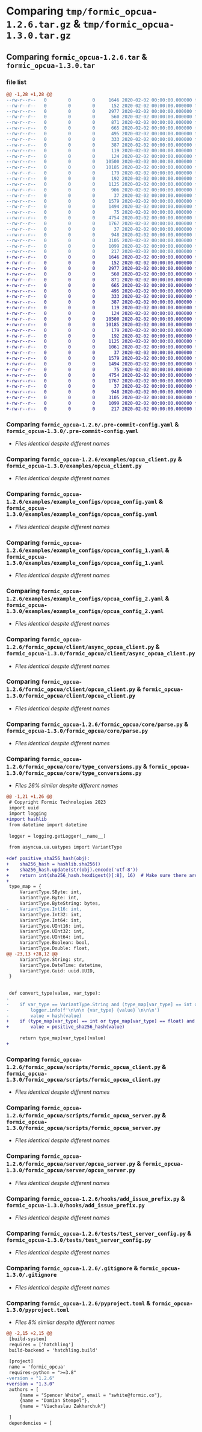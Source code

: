 # Comparing `tmp/formic_opcua-1.2.6.tar.gz` & `tmp/formic_opcua-1.3.0.tar.gz`

## Comparing `formic_opcua-1.2.6.tar` & `formic_opcua-1.3.0.tar`

### file list

```diff
@@ -1,28 +1,28 @@
--rw-r--r--   0        0        0     1646 2020-02-02 00:00:00.000000 formic_opcua-1.2.6/.pre-commit-config.yaml
--rw-r--r--   0        0        0      152 2020-02-02 00:00:00.000000 formic_opcua-1.2.6/README.md
--rw-r--r--   0        0        0     2977 2020-02-02 00:00:00.000000 formic_opcua-1.2.6/examples/opcua_client.py
--rw-r--r--   0        0        0      560 2020-02-02 00:00:00.000000 formic_opcua-1.2.6/examples/example_configs/opcua_config.yaml
--rw-r--r--   0        0        0      871 2020-02-02 00:00:00.000000 formic_opcua-1.2.6/examples/example_configs/opcua_config_1.yaml
--rw-r--r--   0        0        0      665 2020-02-02 00:00:00.000000 formic_opcua-1.2.6/examples/example_configs/opcua_config_2.yaml
--rw-r--r--   0        0        0      495 2020-02-02 00:00:00.000000 formic_opcua-1.2.6/examples/example_configs/opcua_config_3.yaml
--rw-r--r--   0        0        0      333 2020-02-02 00:00:00.000000 formic_opcua-1.2.6/examples/example_configs/opcua_config_4.yaml
--rw-r--r--   0        0        0      387 2020-02-02 00:00:00.000000 formic_opcua-1.2.6/examples/example_configs/opcua_config_5.yaml
--rw-r--r--   0        0        0      119 2020-02-02 00:00:00.000000 formic_opcua-1.2.6/formic_opcua/__init__.py
--rw-r--r--   0        0        0      124 2020-02-02 00:00:00.000000 formic_opcua-1.2.6/formic_opcua/client/__init__.py
--rw-r--r--   0        0        0    10500 2020-02-02 00:00:00.000000 formic_opcua-1.2.6/formic_opcua/client/async_opcua_client.py
--rw-r--r--   0        0        0    10185 2020-02-02 00:00:00.000000 formic_opcua-1.2.6/formic_opcua/client/opcua_client.py
--rw-r--r--   0        0        0      179 2020-02-02 00:00:00.000000 formic_opcua-1.2.6/formic_opcua/core/__init__.py
--rw-r--r--   0        0        0      192 2020-02-02 00:00:00.000000 formic_opcua-1.2.6/formic_opcua/core/exceptions.py
--rw-r--r--   0        0        0     1125 2020-02-02 00:00:00.000000 formic_opcua-1.2.6/formic_opcua/core/parse.py
--rw-r--r--   0        0        0      906 2020-02-02 00:00:00.000000 formic_opcua-1.2.6/formic_opcua/core/type_conversions.py
--rw-r--r--   0        0        0       37 2020-02-02 00:00:00.000000 formic_opcua-1.2.6/formic_opcua/scripts/__init__.py
--rw-r--r--   0        0        0     1579 2020-02-02 00:00:00.000000 formic_opcua-1.2.6/formic_opcua/scripts/formic_opcua_client.py
--rw-r--r--   0        0        0     1494 2020-02-02 00:00:00.000000 formic_opcua-1.2.6/formic_opcua/scripts/formic_opcua_server.py
--rw-r--r--   0        0        0       75 2020-02-02 00:00:00.000000 formic_opcua-1.2.6/formic_opcua/server/__init__.py
--rw-r--r--   0        0        0     4754 2020-02-02 00:00:00.000000 formic_opcua-1.2.6/formic_opcua/server/opcua_server.py
--rw-r--r--   0        0        0     1767 2020-02-02 00:00:00.000000 formic_opcua-1.2.6/hooks/add_issue_prefix.py
--rw-r--r--   0        0        0       37 2020-02-02 00:00:00.000000 formic_opcua-1.2.6/tests/__init__.py
--rw-r--r--   0        0        0      948 2020-02-02 00:00:00.000000 formic_opcua-1.2.6/tests/test_server_config.py
--rw-r--r--   0        0        0     3105 2020-02-02 00:00:00.000000 formic_opcua-1.2.6/.gitignore
--rw-r--r--   0        0        0     1099 2020-02-02 00:00:00.000000 formic_opcua-1.2.6/pyproject.toml
--rw-r--r--   0        0        0      217 2020-02-02 00:00:00.000000 formic_opcua-1.2.6/PKG-INFO
+-rw-r--r--   0        0        0     1646 2020-02-02 00:00:00.000000 formic_opcua-1.3.0/.pre-commit-config.yaml
+-rw-r--r--   0        0        0      152 2020-02-02 00:00:00.000000 formic_opcua-1.3.0/README.md
+-rw-r--r--   0        0        0     2977 2020-02-02 00:00:00.000000 formic_opcua-1.3.0/examples/opcua_client.py
+-rw-r--r--   0        0        0      560 2020-02-02 00:00:00.000000 formic_opcua-1.3.0/examples/example_configs/opcua_config.yaml
+-rw-r--r--   0        0        0      871 2020-02-02 00:00:00.000000 formic_opcua-1.3.0/examples/example_configs/opcua_config_1.yaml
+-rw-r--r--   0        0        0      665 2020-02-02 00:00:00.000000 formic_opcua-1.3.0/examples/example_configs/opcua_config_2.yaml
+-rw-r--r--   0        0        0      495 2020-02-02 00:00:00.000000 formic_opcua-1.3.0/examples/example_configs/opcua_config_3.yaml
+-rw-r--r--   0        0        0      333 2020-02-02 00:00:00.000000 formic_opcua-1.3.0/examples/example_configs/opcua_config_4.yaml
+-rw-r--r--   0        0        0      387 2020-02-02 00:00:00.000000 formic_opcua-1.3.0/examples/example_configs/opcua_config_5.yaml
+-rw-r--r--   0        0        0      119 2020-02-02 00:00:00.000000 formic_opcua-1.3.0/formic_opcua/__init__.py
+-rw-r--r--   0        0        0      124 2020-02-02 00:00:00.000000 formic_opcua-1.3.0/formic_opcua/client/__init__.py
+-rw-r--r--   0        0        0    10500 2020-02-02 00:00:00.000000 formic_opcua-1.3.0/formic_opcua/client/async_opcua_client.py
+-rw-r--r--   0        0        0    10185 2020-02-02 00:00:00.000000 formic_opcua-1.3.0/formic_opcua/client/opcua_client.py
+-rw-r--r--   0        0        0      179 2020-02-02 00:00:00.000000 formic_opcua-1.3.0/formic_opcua/core/__init__.py
+-rw-r--r--   0        0        0      192 2020-02-02 00:00:00.000000 formic_opcua-1.3.0/formic_opcua/core/exceptions.py
+-rw-r--r--   0        0        0     1125 2020-02-02 00:00:00.000000 formic_opcua-1.3.0/formic_opcua/core/parse.py
+-rw-r--r--   0        0        0     1061 2020-02-02 00:00:00.000000 formic_opcua-1.3.0/formic_opcua/core/type_conversions.py
+-rw-r--r--   0        0        0       37 2020-02-02 00:00:00.000000 formic_opcua-1.3.0/formic_opcua/scripts/__init__.py
+-rw-r--r--   0        0        0     1579 2020-02-02 00:00:00.000000 formic_opcua-1.3.0/formic_opcua/scripts/formic_opcua_client.py
+-rw-r--r--   0        0        0     1494 2020-02-02 00:00:00.000000 formic_opcua-1.3.0/formic_opcua/scripts/formic_opcua_server.py
+-rw-r--r--   0        0        0       75 2020-02-02 00:00:00.000000 formic_opcua-1.3.0/formic_opcua/server/__init__.py
+-rw-r--r--   0        0        0     4754 2020-02-02 00:00:00.000000 formic_opcua-1.3.0/formic_opcua/server/opcua_server.py
+-rw-r--r--   0        0        0     1767 2020-02-02 00:00:00.000000 formic_opcua-1.3.0/hooks/add_issue_prefix.py
+-rw-r--r--   0        0        0       37 2020-02-02 00:00:00.000000 formic_opcua-1.3.0/tests/__init__.py
+-rw-r--r--   0        0        0      948 2020-02-02 00:00:00.000000 formic_opcua-1.3.0/tests/test_server_config.py
+-rw-r--r--   0        0        0     3105 2020-02-02 00:00:00.000000 formic_opcua-1.3.0/.gitignore
+-rw-r--r--   0        0        0     1099 2020-02-02 00:00:00.000000 formic_opcua-1.3.0/pyproject.toml
+-rw-r--r--   0        0        0      217 2020-02-02 00:00:00.000000 formic_opcua-1.3.0/PKG-INFO
```

### Comparing `formic_opcua-1.2.6/.pre-commit-config.yaml` & `formic_opcua-1.3.0/.pre-commit-config.yaml`

 * *Files identical despite different names*

### Comparing `formic_opcua-1.2.6/examples/opcua_client.py` & `formic_opcua-1.3.0/examples/opcua_client.py`

 * *Files identical despite different names*

### Comparing `formic_opcua-1.2.6/examples/example_configs/opcua_config.yaml` & `formic_opcua-1.3.0/examples/example_configs/opcua_config.yaml`

 * *Files identical despite different names*

### Comparing `formic_opcua-1.2.6/examples/example_configs/opcua_config_1.yaml` & `formic_opcua-1.3.0/examples/example_configs/opcua_config_1.yaml`

 * *Files identical despite different names*

### Comparing `formic_opcua-1.2.6/examples/example_configs/opcua_config_2.yaml` & `formic_opcua-1.3.0/examples/example_configs/opcua_config_2.yaml`

 * *Files identical despite different names*

### Comparing `formic_opcua-1.2.6/formic_opcua/client/async_opcua_client.py` & `formic_opcua-1.3.0/formic_opcua/client/async_opcua_client.py`

 * *Files identical despite different names*

### Comparing `formic_opcua-1.2.6/formic_opcua/client/opcua_client.py` & `formic_opcua-1.3.0/formic_opcua/client/opcua_client.py`

 * *Files identical despite different names*

### Comparing `formic_opcua-1.2.6/formic_opcua/core/parse.py` & `formic_opcua-1.3.0/formic_opcua/core/parse.py`

 * *Files identical despite different names*

### Comparing `formic_opcua-1.2.6/formic_opcua/core/type_conversions.py` & `formic_opcua-1.3.0/formic_opcua/core/type_conversions.py`

 * *Files 26% similar despite different names*

```diff
@@ -1,21 +1,26 @@
 # Copyright Formic Technologies 2023
 import uuid
 import logging
+import hashlib
 from datetime import datetime
 
 logger = logging.getLogger(__name__)
 
 from asyncua.ua.uatypes import VariantType
 
+def positive_sha256_hash(obj):
+    sha256_hash = hashlib.sha256()
+    sha256_hash.update(str(obj).encode('utf-8'))
+    return int(sha256_hash.hexdigest()[:8], 16)  # Make sure there are not too many bytes for UInt32
+
 type_map = {
     VariantType.SByte: int,
     VariantType.Byte: int,
     VariantType.ByteString: bytes,
-    VariantType.Int16: int,
     VariantType.Int32: int,
     VariantType.Int64: int,
     VariantType.UInt16: int,
     VariantType.UInt32: int,
     VariantType.UInt64: int,
     VariantType.Boolean: bool,
     VariantType.Double: float,
@@ -23,13 +28,12 @@
     VariantType.String: str,
     VariantType.DateTime: datetime,
     VariantType.Guid: uuid.UUID,
 }
 
 
 def convert_type(value, var_type):
-
-    if var_type == VariantType.String and (type_map[var_type] == int or type_map[var_type] == float):
-        logger.info(f'\n\n\n {var_type} {value} \n\n\n')
-        value = hash(value)
+    if (type_map[var_type] == int or type_map[var_type] == float) and isinstance(value, str):
+        value = positive_sha256_hash(value)
 
     return type_map[var_type](value)
+
```

### Comparing `formic_opcua-1.2.6/formic_opcua/scripts/formic_opcua_client.py` & `formic_opcua-1.3.0/formic_opcua/scripts/formic_opcua_client.py`

 * *Files identical despite different names*

### Comparing `formic_opcua-1.2.6/formic_opcua/scripts/formic_opcua_server.py` & `formic_opcua-1.3.0/formic_opcua/scripts/formic_opcua_server.py`

 * *Files identical despite different names*

### Comparing `formic_opcua-1.2.6/formic_opcua/server/opcua_server.py` & `formic_opcua-1.3.0/formic_opcua/server/opcua_server.py`

 * *Files identical despite different names*

### Comparing `formic_opcua-1.2.6/hooks/add_issue_prefix.py` & `formic_opcua-1.3.0/hooks/add_issue_prefix.py`

 * *Files identical despite different names*

### Comparing `formic_opcua-1.2.6/tests/test_server_config.py` & `formic_opcua-1.3.0/tests/test_server_config.py`

 * *Files identical despite different names*

### Comparing `formic_opcua-1.2.6/.gitignore` & `formic_opcua-1.3.0/.gitignore`

 * *Files identical despite different names*

### Comparing `formic_opcua-1.2.6/pyproject.toml` & `formic_opcua-1.3.0/pyproject.toml`

 * *Files 8% similar despite different names*

```diff
@@ -2,15 +2,15 @@
 [build-system]
 requires = ['hatchling']
 build-backend = 'hatchling.build'
 
 [project]
 name = 'formic_opcua'
 requires-python = ">=3.8"
-version = "1.2.6"
+version = "1.3.0"
 authors = [
     {name = "Spencer White", email = "swhite@formic.co"},
     {name = "Damian Stempel"},
     {name = "Viachaslau Zakharchuk"}
 
 ]
 dependencies = [
```

